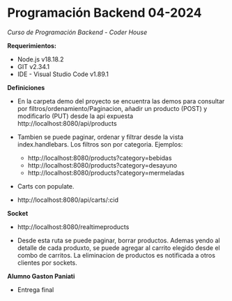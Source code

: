 # Programación Backend 04-2024
*Curso de Programación Backend - Coder House*

**Requerimientos:**
- Node.js v18.18.2
- GIT v2.34.1
- IDE - Visual Studio Code v1.89.1

**Definiciones**
- En la carpeta demo del proyecto se encuentra las demos para consultar por filtros/ordenamiento/Paginacion, añadir un producto (POST) y modificarlo (PUT) desde la api expuesta
  http://localhost:8080/api/products

- Tambien se puede paginar, ordenar y filtrar desde la vista index.handlebars. Los filtros son por categoria.
  Ejemplos:
  * http://localhost:8080/products?category=bebidas
  * http://localhost:8080/products?category=desayuno
  * http://localhost:8080/products?category=mermeladas

- Carts con populate.
- http://localhost:8080/api/carts/:cid


**Socket**
  * http://localhost:8080/realtimeproducts
  - Desde esta ruta se puede paginar, borrar productos. Ademas yendo al detalle de cada produxto, se puede agregar al carrito elegido
    desde el combo de carritos. La eliminacion de productos es notificada a otros clientes por sockets.

**Alumno Gaston Paniati**
- Entrega final
